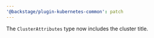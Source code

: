 ```yaml
---
'@backstage/plugin-kubernetes-common': patch
---
```


The `ClusterAttributes` type now includes the cluster title.
